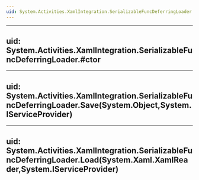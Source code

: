 ```yaml
---
uid: System.Activities.XamlIntegration.SerializableFuncDeferringLoader
---
```


---
uid: System.Activities.XamlIntegration.SerializableFuncDeferringLoader.#ctor
---

---
uid: System.Activities.XamlIntegration.SerializableFuncDeferringLoader.Save(System.Object,System.IServiceProvider)
---

---
uid: System.Activities.XamlIntegration.SerializableFuncDeferringLoader.Load(System.Xaml.XamlReader,System.IServiceProvider)
---
